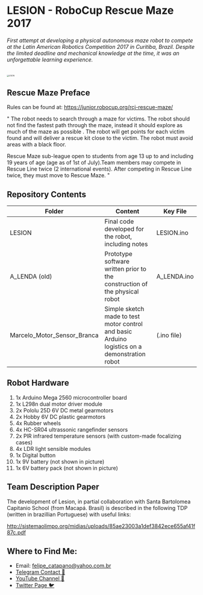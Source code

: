 # LESION - RoboCup Rescue Maze 2017
###### First attempt at developing a physical autonomous maze robot to compete at the Latin American Robotics Competition 2017 in Curitiba, Brazil. Despite the limited deadline and mechanical knowledge at the time, it was an unforgettable learning experience.

<img src="photo_2020-02-19_16-00-52.png" alt="LESION" style="zoom:30%;" />

## Rescue Maze Preface

Rules can be found at: https://junior.robocup.org/rcj-rescue-maze/

" The robot needs to search through a maze for victims. The robot should not find the fastest path through the maze, instead it should explore as much of the maze as possible . The robot will get points for each victim found and will deliver a rescue kit close to the victim. The robot must avoid areas with a black floor.

Rescue Maze sub-league open to students from age 13 up to and including 19 years of age (age as of 1st of July).Team members may compete in Rescue Line twice (2 international events). After competing in Rescue Line twice, they must move to Rescue Maze. "

## Repository Contents

| Folder                      | Content                                                      | Key File    |
| --------------------------- | ------------------------------------------------------------ | ----------- |
| LESION                      | Final code developed for the robot, including notes          | LESION.ino  |
| A_LENDA (old)               | Prototype software written prior to the construction of the physical robot | A_LENDA.ino |
| Marcelo_Motor_Sensor_Branca | Simple sketch made to test motor control and basic Arduino logistics on a demonstration robot | (.ino file) |

## Robot Hardware

1. 1x Arduino Mega 2560 microcontroller board
2. 1x L298n dual motor driver module
3. 2x Pololu 25D 6V DC metal gearmotors
4. 2x Hobby 6V DC plastic gearmotors
5. 4x Rubber wheels
6. 4x HC-SR04 ultrassonic rangefinder sensors
7. 2x PIR infrared temperature sensors (with custom-made focalizing cases) 
8. 4x LDR light sensible modules
9. 1x Digital button
10. 1x 9V battery (not shown in picture)
11. 1x 6V battery pack (not shown in picture)

## Team Description Paper

The development of Lesion, in partial collaboration with Santa Bartolomea Capitanio School (from Macapá. Brasil) is described in the following TDP (written in brazillian Portuguese) with useful links: 

http://sistemaolimpo.org/midias/uploads/85ae23003a1def3842ece655af41f87c.pdf

## Where to Find Me:

* Email: felipe_catapano@yahoo.com.br
* [Telegram Contact 🔵](https://t.me/mekhyw)
* [YouTube Channel 🔴](https://www.youtube.com/channel/UC3__YPhMGjytXUqRUmriQ8A?view_as=subscriber)
* [Twitter Page 🐦](https://twitter.com/MekhyW)



